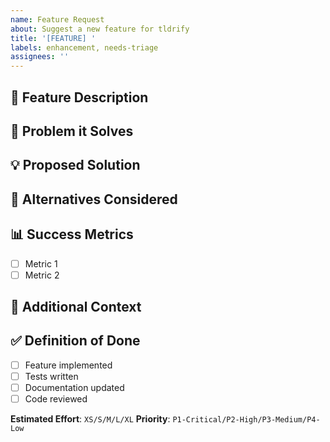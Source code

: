 ```yaml
---
name: Feature Request
about: Suggest a new feature for tldrify
title: '[FEATURE] '
labels: enhancement, needs-triage
assignees: ''
---
```


## 🎯 Feature Description
<!-- Clear and concise description of the feature -->

## 🤔 Problem it Solves
<!-- What problem does this feature address? -->

## 💡 Proposed Solution
<!-- How do you envision this feature working? -->

## 🔄 Alternatives Considered
<!-- Have you considered any alternative solutions? -->

## 📊 Success Metrics
<!-- How will we measure if this feature is successful? -->
- [ ] Metric 1
- [ ] Metric 2

## 📝 Additional Context
<!-- Add any mockups, examples, or references -->

## ✅ Definition of Done
- [ ] Feature implemented
- [ ] Tests written
- [ ] Documentation updated
- [ ] Code reviewed

**Estimated Effort**: `XS/S/M/L/XL`
**Priority**: `P1-Critical/P2-High/P3-Medium/P4-Low`